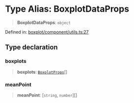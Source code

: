 # Type Alias: BoxplotDataProps

> **BoxplotDataProps**: `object`

Defined in: [boxplot/component/utils.ts:27](https://github.com/GeoDaCenter/openassistant/blob/f1f258826ab8e671a18170ebc60cc2939607e736/packages/echarts/src/boxplot/component/utils.ts#L27)

## Type declaration

### boxplots

> **boxplots**: [`BoxplotProps`](BoxplotProps.md)[]

### meanPoint

> **meanPoint**: \[`string`, `number`\][]
